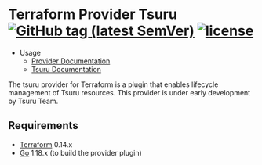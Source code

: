 # Terraform Provider Tsuru [![GitHub tag (latest SemVer)](https://img.shields.io/github/v/tag/tsuru/terraform-provider-tsuru?label=release)](https://github.com/tsuru/terraform-provider-tsuru/releases) [![license](https://img.shields.io/github/license/tsuru/terraform-provider-tsuru.svg)]()

- Usage
  - [Provider Documentation](https://registry.terraform.io/providers/tsuru/tsuru/latest/docs)
  - [Tsuru Documentation](https://docs.tsuru.io/)

The tsuru provider for Terraform is a plugin that enables lifecycle management of Tsuru resources. This provider is under early development by Tsuru Team.

## Requirements

-	[Terraform](https://www.terraform.io/downloads.html) 0.14.x
-	[Go](https://golang.org/doc/install) 1.18.x (to build the provider plugin)
